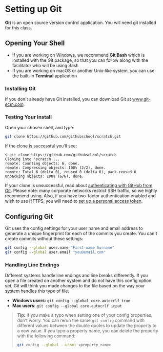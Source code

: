 # Setting up Git

**Git** is an open source version control application. You will need git installed for this class.

## Opening Your Shell

- If you are working on Windows, we recommend **Git Bash** which is installed with the Git package, so that you can follow along with the facilitator who will be using Bash
- If you are working on macOS or another Unix-like system, you can use the built-in **Terminal** application

### Installing Git

If you don't already have Git installed, you can download Git at www.git-scm.com.


### Testing Your Install

Open your chosen shell, and type:

```sh
git clone https://github.com/githubschool/scratch.git
```

If the clone is successful you'll see:

```shell-session
$ git clone https://github.com/githubschool/scratch
Cloning into 'scratch'...
remote: Counting objects: 6, done.
remote: Compressing objects: 100% (2/2), done.
remote: Total 6 (delta 0), reused 0 (delta 0), pack-reused 0
Unpacking objects: 100% (6/6), done.
```

If your clone is unsuccessful, read about [authenticating with GitHub from Git](https://docs.github.com/github/getting-started-with-github/set-up-git#next-steps-authenticating-with-github-from-git). Please note: many corporate networks restrict SSH traffic, so we highly recommend using. Also, if you have two-factor authentication enabled and wish to use HTTPS, you will need to [set up a personal access token](https://docs.github.com/github/authenticating-to-github/accessing-github-using-two-factor-authentication#using-two-factor-authentication-with-the-command-line).

## Configuring Git

Git uses the config settings for your user name and email address to generate a unique fingerprint for each of the commits you create. You can't create commits without these settings:

```sh
git config --global user.name "First-name Surname"
git config --global user.email "you@email.com"
```

### Handling Line Endings

Different systems handle line endings and line breaks differently. If you open a file created on another system and do not have this config option set, Git will think you made changes to the file based on the way your system handles this type of file.

- **Windows users:** `git config --global core.autocrlf true`
- **Mac users:** `git config --global core.autocrlf input`

> **Tip:** If you make a typo when setting one of your config properties, don't worry.  You can rerun the same `git config` command with different values between the double quotes to update the property to a new value.  If you typo a property name, you can delete the property with the following command:
>
> ```sh
> git config --global --unset <property_name>
> ```
